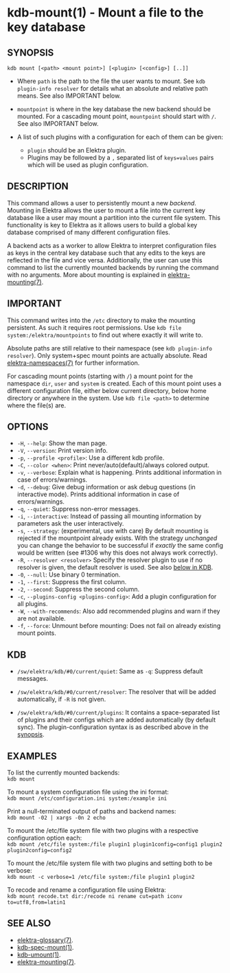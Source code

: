 # kdb-mount(1) - Mount a file to the key database

## SYNOPSIS

`kdb mount [<path> <mount point>] [<plugin> [<config>] [..]]`<br>

- Where `path` is the path to the file the user wants to mount.
  See `kdb plugin-info resolver` for details what an absolute and relative path means.
  See also IMPORTANT below.

- `mountpoint` is where in the key database the new backend should be mounted.
  For a cascading mount point, `mountpoint` should start with `/`.
  See also IMPORTANT below.

- A list of such plugins with a configuration for each of them can be given:
  - `plugin` should be an Elektra plugin.
  - Plugins may be followed by a `,` separated list of `keys=values` pairs which will be used as plugin configuration.

## DESCRIPTION

This command allows a user to persistently mount a new _backend_.
Mounting in Elektra allows the user to mount a file into the current key database like a user may mount a partition into the current file system.
This functionality is key to Elektra as it allows users to build a global key database comprised of many different configuration files.

A backend acts as a worker to allow Elektra to interpret configuration files as keys in the central key database such that any edits to the keys are reflected in the file and vice versa.
Additionally, the user can use this command to list the currently mounted backends by running the command with no arguments.
More about mounting is explained in [elektra-mounting(7)](elektra-mounting.md).

## IMPORTANT

This command writes into the `/etc` directory to make the mounting persistent.
As such it requires root permissions.
Use `kdb file system:/elektra/mountpoints` to find out where exactly it will write to.

Absolute paths are still relative to their namespace (see `kdb plugin-info resolver`).
Only system+spec mount points are actually absolute.
Read [elektra-namespaces(7)](elektra-namespaces.md) for further information.

For cascading mount points (starting with `/`) a mount point for the namespace
`dir`, `user` and `system` is created. Each of this mount point uses a different
configuration file, either below current directory, below home directory
or anywhere in the system.
Use `kdb file <path>` to determine where the file(s) are.

## OPTIONS

- `-H`, `--help`:
  Show the man page.
- `-V`, `--version`:
  Print version info.
- `-p`, `--profile <profile>`:
  Use a different kdb profile.
- `-C`, `--color <when>`:
  Print never/auto(default)/always colored output.
- `-v`, `--verbose`:
  Explain what is happening. Prints additional information in case of errors/warnings.
- `-d`, `--debug`:
  Give debug information or ask debug questions (in interactive mode). Prints additional information in case of errors/warnings.
- `-q`, `--quiet`:
  Suppress non-error messages.
- `-i`, `--interactive`:
  Instead of passing all mounting information by parameters ask the user interactively.
- `-s`, `--strategy`:
  (experimental, use with care)
  By default mounting is rejected if the mountpoint already exists. With the strategy
  _unchanged_ you can change the behavior to be successful if _exactly_ the same config
  would be written (see #1306 why this does not always work correctly).
- `-R`, `--resolver <resolver>`
  Specify the resolver plugin to use if no resolver is given, the default resolver is used.
  See also [below in KDB](#KDB).
- `-0`, `--null`:
  Use binary 0 termination.
- `-1`, `--first`:
  Suppress the first column.
- `-2`, `--second`:
  Suppress the second column.
- `-c`, `--plugins-config <plugins-config>`:
  Add a plugin configuration for all plugins.
- `-W`, `--with-recommends`:
  Also add recommended plugins and warn if they are not available.
- `-f`, `--force`:
  Unmount before mounting: Does not fail on already existing mount points.

## KDB

- `/sw/elektra/kdb/#0/current/quiet`:
  Same as `-q`: Suppress default messages.

- `/sw/elektra/kdb/#0/current/resolver`:
  The resolver that will be added automatically, if `-R` is not given.

- `/sw/elektra/kdb/#0/current/plugins`:
  It contains a space-separated list of plugins and their configs
  which are added automatically (by default sync).
  The plugin-configuration syntax is as described above in the
  [synopsis](#SYNOPSIS).

## EXAMPLES

To list the currently mounted backends:<br>
`kdb mount`

To mount a system configuration file using the ini format:<br>
`kdb mount /etc/configuration.ini system:/example ini`

Print a null-terminated output of paths and backend names:<br>
`kdb mount -02 | xargs -0n 2 echo`

To mount the /etc/file system file with two plugins with a respective configuration option each:<br>
`kdb mount /etc/file system:/file plugin1 plugin1config=config1 plugin2 plugin2config=config2`

To mount the /etc/file system file with two plugins and setting both to be verbose:<br>
`kdb mount -c verbose=1 /etc/file system:/file plugin1 plugin2`

To recode and rename a configuration file using Elektra:<br>
`kdb mount recode.txt dir:/recode ni rename cut=path iconv to=utf8,from=latin1`

## SEE ALSO

- [elektra-glossary(7)](elektra-glossary.md).
- [kdb-spec-mount(1)](kdb-spec-mount.md).
- [kdb-umount(1)](kdb-umount.md).
- [elektra-mounting(7)](elektra-mounting.md).
